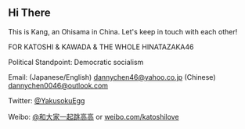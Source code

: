 ## Hi There

This is Kang, an Ohisama in China. Let's keep in touch with each other!

FOR KATOSHI & KAWADA & THE WHOLE HINATAZAKA46

Political Standpoint: Democratic socialism

Email: (Japanese/English) [dannychen46@yahoo.co.jp](mailto:dannychen46@yahoo.co.jp)  (Chinese) [dannychen0046@outlook.com](mailto:dannychen0046@outlook.com)

Twitter: [@YakusokuEgg](http://twitter.com/YakusokuEgg)

Weibo: [@和大家一起跳高高](http://weibo.com/katoshilove) or [weibo.com/katoshilove](http://weibo.com/katoshilove)
